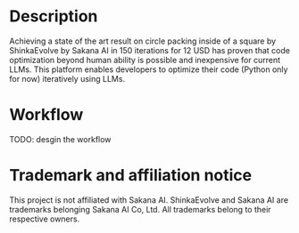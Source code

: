 # Description

Achieving a state of the art result on circle packing inside of a square by ShinkaEvolve by Sakana AI in 150 iterations for 12 USD has proven that code optimization beyond human ability is possible and inexpensive for current LLMs. This platform enables developers to optimize their code (Python only for now) iteratively using LLMs.

# Workflow 
TODO: desgin the workflow

# Trademark and affiliation notice

This project is not affiliated with Sakana AI. ShinkaEvolve and Sakana AI are trademarks belonging Sakana AI Co, Ltd. All trademarks belong to their respective owners.
